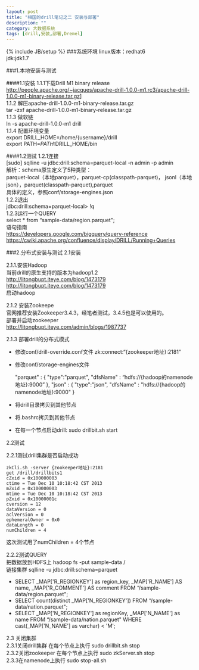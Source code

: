 ```yaml
---
layout: post
title: "相国的drill笔记之二 安装与部署"
description: ""
category: 大数据系统
tags: [drill,安装,部署,Dremel]
---
```

{% include JB/setup %}
###系统环境
linux版本：redhat6    
jdk:jdk1.7

###1.本地安装与测试

####1.1安装
1.1.1下载Drill M1 binary release     
<http://people.apache.org/~jacques/apache-drill-1.0.0-m1.rc3/apache-drill-1.0.0-m1-binary-release.tar.gz]>    
1.1.2 解压apache-drill-1.0.0-m1-binary-release.tar.gz    
tar -zxf apache-drill-1.0.0-m1-binary-release.tar.gz    
1.1.3 做软链    
ln -s apache-drill-1.0.0-m1 drill    
1.1.4 配置环境变量    
export DRILL_HOME=/home/{username}/drill    
export PATH=$PATH:$DRILL_HOME/bin

####1.2测试
1.2.1连接    
[sudo] sqlline -u jdbc:drill:schema=parquet-local -n admin -p admin    
解析：schema原生定义了5种类型：    
parquet-local（本地parquet），parquet-cp(classpath-parquet)， jsonl（本地json），parquet(classpath-parquet),parquet    
具体的定义，参照conf/storage-engines.json    
1.2.2退出    
jdbc:drill:schema=parquet-local> !q    
1.2.3运行一个QUERY    
select * from “sample-data/region.parquet";    
语句指南    
<https://developers.google.com/bigquery/query-reference>     
<https://cwiki.apache.org/confluence/display/DRILL/Running+Queries>       

###2.分布式安装与测试
2.1安装    

2.1.1.安装Hadoop    
当前drill的原生支持的版本为hadoop1.2    
<http://litongbupt.iteye.com/blog/1473179>    
<http://litongbupt.iteye.com/blog/1473179>    
启动hadoop    


2.1.2 安装Zookeepe    
官网推荐安装Zookeeper3.4.3，经笔者测试，3.4.5也是可以使用的。    
部署并启动zookeeper    
​<http://litongbupt.iteye.com/admin/blogs/1987737>    


2.1.3 部署drill的分布式模式    
- 修改conf/drill-override.conf文件 zk:connect:“{zookeeper地址}:2181”    
- 修改conf/storage-engines文件    

    "parquet" :
      {
        "type":"parquet",
        "dfsName" : “hdfs://{hadoop的namenode地址}:9000”
      },
    "json" :
      {
        "type":"json",
        "dfsName" : "hdfs://{hadoop的namenode地址}:9000"
      }
	  
- 将drill目录拷贝到其他节点
- 将.bashrc拷贝到其他节点
- 在每一个节点启动drill:   sudo drillbit.sh start

2.2测试    

2.2.1测试drill集群是否启动成功    

    zkCli.sh -server {zookeeper地址}:2181
    get /drill/drillbits1
    cZxid = 0x100000003
    ctime = Tue Dec 10 10:18:42 CST 2013
    mZxid = 0x100000003
    mtime = Tue Dec 10 10:18:42 CST 2013
    pZxid = 0x10000001c
    cversion = 12
    dataVersion = 0
    aclVersion = 0
    ephemeralOwner = 0x0
    dataLength = 0
    numChildren = 4

这次测试用了numChildren = 4个节点    

2.2.2测试QUERY    
把数据放到HDFS上   hadoop fs -put sample-data /    
链接集群 sqlline -u jdbc:drill:schema=parquet    

-    SELECT _MAP['R_REGIONKEY'] as region_key, _MAP['R_NAME'] AS name, _MAP['R_COMMENT'] AS comment FROM “/sample-data/region.parquet";
-    SELECT count(distinct _MAP['N_REGIONKEY']) FROM “/sample-data/nation.parquet";   
-    SELECT _MAP['N_REGIONKEY'] as regionKey, _MAP['N_NAME'] as name FROM “/sample-data/nation.parquet" WHERE cast(_MAP['N_NAME'] as varchar) < 'M';

2.3 关闭集群    
2.3.1关闭drill集群 在每个节点上执行 sudo drillbit.sh stop     
2.3.2关闭zookeeper 在每个节点上执行 sudo zkServer.sh stop    
2.3.3在namenode上执行 sudo stop-all.sh    